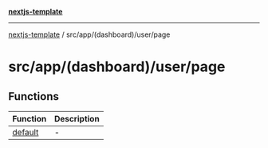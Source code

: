 [**nextjs-template**](README.md)

---

[nextjs-template](README.md) / src/app/(dashboard)/user/page

# src/app/(dashboard)/user/page

## Functions

| Function                                                       | Description |
| -------------------------------------------------------------- | ----------- |
| [default](<src.app.(dashboard).user.page.Function.default.md>) | -           |
